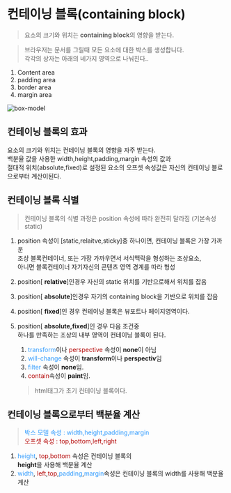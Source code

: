 # 컨테이닝 블록(containing block)
>요소의 크기와 위치는 **containing block**의 영향을 받는다.  

>브라우저는 문서를 그릴때 모든 요소에 대한 박스를 생성합니다.<br>각각의 상자는 아래의 네가지 영역으로 나눠진다..
1. Content area
2. padding area
3. border area
4. margin area

![box-model](https://user-images.githubusercontent.com/60641307/74604505-08f0ba80-5102-11ea-908c-f5de44dd1756.png)

## 컨테이닝 블록의 효과
요소의 크기와 위치는 컨테이닝 블록의 영향을 자주 받는다.<br>
백분율 값을 사용한 width,height,padding,margin 속성의 값과 <br>
절대적 위치(absolute,fixed)로 설정된 요소의 오프셋 속성값은 자신의 컨테이닝 블로으로부터 계산이된다.

## 컨테이닝 블록 식별
> 컨테이닝 블록의 식별 과정은 position 속성에 따라 완전히 달라짐 (기본속성 static)

1. position 속성이 [static,relaitve,sticky]중 하나이면, 컨테이닝 블록은 가장 가까운 <br>조상 블록컨테이너, 또는 가장 가까우면서 서식맥락을 형성하는 조상요소,<br> 아니면 블록컨테이너 자기자신의 콘텐츠 영역 경계를 따라 형성
2. position[ **relative**]인경우 자신의 static 위치를 기반으로해서 위치를 잡음
3. position[ **absolute**]인경우 자기의 containing block을 기반으로 위치를 잡음
4. position[ **fixed**]인 경우 컨테이닝 블록은 뷰포트나 페이지영역이다.
5. position[ **absolute,fixed**]인 경우 다음 조건중<br> 하나를 만족하는 조상의 내부 영역이 컨테이닝 블록이 된다.
    1. <span style="color:#2E9AFE">transform</span>이나 <span style="color:#B40404">perspective</span> 속성이 **none**이 아님
    2. <span style="color:#2E9AFE">will-change</span> 속성이 **transform**이나 **perspectiv**임
    3.  <span style="color:#2E9AFE">filter</span> 속성이 **none**임.
    4. <span style="color:#B40404">contain</span>속성이 **paint**임.

    >html태그가 초기 컨테이닝 블록이다.

## 컨테이닝 블록으로부터 백분율 계산
><span style="color:#2E9AFE">박스 모델 속성 : width,height,padding,margin</span> <br><span style="color:#B40404"> 오프셋 속성 : top,bottom,left,right</span>

1. <span style="color:#2E9AFE">height</span>, <span style="color:#B40404">top</span>,<span style="color:#B40404">bottom</span> 속성은 컨테이닝 블록의 <br> **height**을 사용해 백분율 계산
2. <span style="color:#2E9AFE">width</span>, <span style="color:#B40404">left</span>,<span style="color:#B40404">top</span>,<span style="color:#2E9AFE">padding</span>,<span style="color:#2E9AFE">margin</span>속성은 컨테이닝 블록의 width를 사용해 백분율 계산
